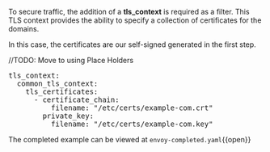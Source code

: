 To secure traffic, the addition of a **tls_context** is required as a filter. This TLS context provides the ability to specify a collection of certificates for the domains. 

In this case, the certificates are our self-signed generated in the first step. 


//TODO: Move to using Place Holders
<pre>
tls_context:
  common_tls_context:
    tls_certificates:
      - certificate_chain:
          filename: "/etc/certs/example-com.crt"
        private_key:
          filename: "/etc/certs/example-com.key"
</pre>

The completed example can be viewed at `envoy-completed.yaml`{{open}}